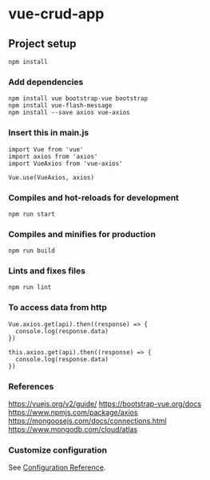 # vue-crud-app

## Project setup
```
npm install
```

### Add dependencies
```
npm install vue bootstrap-vue bootstrap
npm install vue-flash-message
npm install --save axios vue-axios
```

### Insert this in main.js
```
import Vue from 'vue'
import axios from 'axios'
import VueAxios from 'vue-axios'

Vue.use(VueAxios, axios)
```

### Compiles and hot-reloads for development
```
npm run start
```

### Compiles and minifies for production
```
npm run build
```

### Lints and fixes files
```
npm run lint
```

### To access data from http
```
Vue.axios.get(api).then((response) => {
  console.log(response.data)
})
 
this.axios.get(api).then((response) => {
  console.log(response.data)
})
```

### References
https://vuejs.org/v2/guide/
https://bootstrap-vue.org/docs
https://www.npmjs.com/package/axios
https://mongoosejs.com/docs/connections.html
https://www.mongodb.com/cloud/atlas

### Customize configuration
See [Configuration Reference](https://cli.vuejs.org/config/).
